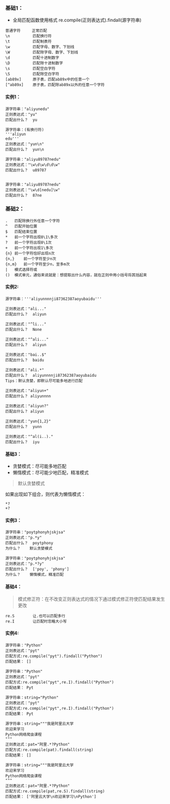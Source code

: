 ### 基础1：

- 全局匹配函数使用格式	re.compile(正则表达式).findall(源字符串)

```
普通字符     正常匹配
\n          匹配换行符  
\t          匹配制表符
\w          匹配字母、数字、下划线
\W          匹配除字母、数字、下划线
\d          匹配十进制数字
\D          匹配除十进制数字
\s          匹配空白字符
\S          匹配除空白字符
[ab89x]	    原子表，匹配ab89x中的任意一个
[^ab89x]    原子表，匹配除ab89x以外的任意一个字符
```

#### 实例1：

```
源字符串："aliyunedu"
正则表达式："yu"
匹配出什么？	yu

源字符串：(有换行符)
'''aliyun
edu'''
正则表达式："yun\n"
匹配出什么？	yun\n

源字符串："aliyu89787nedu"
正则表达式："\w\d\w\d\d\w"
匹配出什么？	u89787


源字符串："aliyu89787nedu"
正则表达式："\w\d[nedu]\w"
匹配出什么？	87ne
```


### 基础2：

```
.	匹配除换行外任意一个字符
^	匹配开始位置
$	匹配结束位置
*	前一个字符出现0\1\多次 
?	前一个字符出现0\1次
+	前一个字符出现1\多次
{n}	前一个字符恰好出现n次
{n,}	前一个字符至少n次
{n,m}   前一个字符至少n，至多m次 
|	模式选择符或
()	模式单元，通俗来说就是：想提取出什么内容，就在正则中用小括号将其括起来
```


#### 实例2:

```
源字符串：'''aliyunnnnji87362387aoyubaidu'''

正则表达式："ali..."
匹配出什么？	aliyun

正则表达式："^li..."
匹配出什么？	None

正则表达式："^ali..."
匹配出什么？	aliyun

正则表达式："bai..$"
匹配出什么？	baidu

正则表达式："ali.*"
匹配出什么？	aliyunnnnji87362387aoyubaidu
Tips：默认贪婪，即默认尽可能多地进行匹配

正则表达式："aliyun+"
匹配出什么？ aliyunnnn

正则表达式："aliyun?"
匹配出什么？ aliyun

正则表达式："yun{1,2}"
匹配出什么？	yunn

正则表达式："^al(i..)."
匹配出什么？	iyu
```

#### 基础3：

- 贪婪模式：尽可能多地匹配
- 懒惰模式：尽可能少地匹配，精准模式

> 默认贪婪模式


如果出现如下组合，则代表为懒惰模式：

```
*?
+?
```

#### 实例3：

```
源字符串："poytphonyhjskjsa"
正则表达式："p.*y"
匹配出什么？	poytphony
为什么？	默认贪婪模式

源字符串："poytphonyhjskjsa"
正则表达式："p.*?y"
匹配出什么？	['poy', 'phony']
为什么？	懒惰模式，精准匹配
```

#### 基础4：

> 模式修正符：在不改变正则表达式的情况下通过模式修正符使匹配结果发生更改

```
re.S		让.也可以匹配多行
re.I		让匹配时忽略大小写
```

#### 实例4:

```
源字符串："Python"
正则表达式："pyt"
匹配方式:re.compile("pyt").findall("Python")
匹配结果： []

源字符串："Python"
正则表达式："pyt"
匹配方式:re.compile("pyt",re.I).findall("Python")
匹配结果： Pyt

源字符串：string="Python"
正则表达式："pyt"
匹配方式:re.compile("pyt",re.I).findall("Python")
匹配结果： Pyt

源字符串：string="""我是阿里云大学
欢迎来学习
Python网络爬虫课程
"""
正则表达式：pat="阿里.*?Python"
匹配方式:re.compile(pat).findall(string)
匹配结果： []

源字符串：string="""我是阿里云大学
欢迎来学习
Python网络爬虫课程
"""
正则表达式：pat="阿里.*?Python"
匹配方式:re.compile(pat,re.S).findall(string)
匹配结果： ['阿里云大学\n欢迎来学习\nPython']
```
